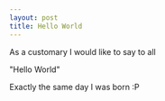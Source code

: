 ```yaml
---
layout: post
title: Hello World
---
```


As a customary I would like to say to all

"Hello World"

Exactly the same day I was born :P
